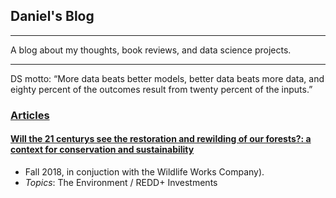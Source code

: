 ## Daniel's Blog

---

A blog about my thoughts, book reviews, and data science projects. 

---

DS motto: “More data beats better models, better data beats more data, and eighty percent of the outcomes result from twenty percent of the inputs.”

### <ins> Articles

#### [Will the 21 centurys see the restoration and rewilding of our forests?: a context for conservation and sustainability](daniel-furman.github.io/psr_redd_blog.pdf) 
* Fall 2018, in conjuction with the Wildlife Works Company).
* *Topics*: The Environment / REDD+ Investments
